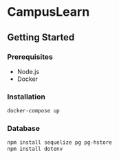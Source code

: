 # CampusLearn

## Getting Started

### Prerequisites
- Node.js
- Docker

### Installation

```bash
docker-compose up
```
### Database

```bash
npm install sequelize pg pg-hstore
npm install dotenv
```